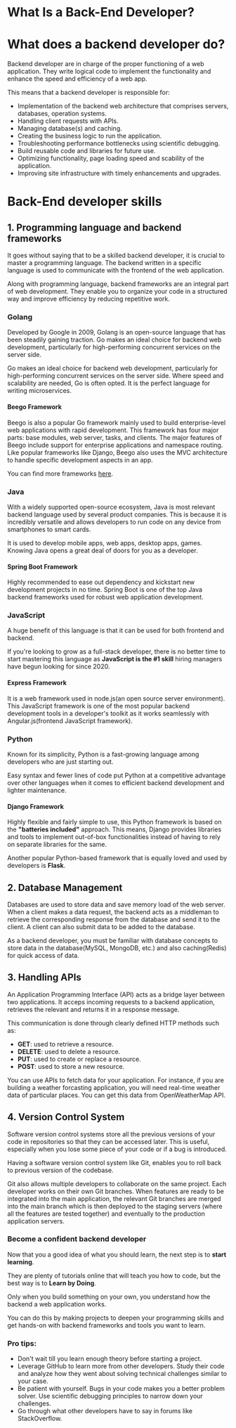 # What Is a Back-End Developer?

# What does a backend developer do?

Backend developer are in charge of the proper functioning of a web application. They write logical code to implement the functionality and enhance the speed and efficiency of a web app.

This means that a backend developer is responsible for:

- Implementation of the backend web architecture that comprises servers, databases, operation systems.
- Handling client requests with APIs.
- Managing database(s) and caching.
- Creating the business logic to run the application.
- Troubleshooting performance bottlenecks using scientific debugging.
- Build reusable code and libraries for future use.
- Optimizing functionality, page loading speed and scability of the application.
- Improving site infrastructure with timely enhancements and upgrades.


# Back-End developer skills

## **1. Programming language and backend frameworks**

It goes without saying that to be a skilled backend developer, it is crucial to master a programming language. The backend written in a specific language is used to communicate with the frontend of the web application.

Along with programming language, backend frameworks are an integral part of web development. They enable you to organize your code in a structured way and improve efficiency by reducing repetitive work.

### **Golang**

Developed by Google in 2009, Golang is an open-source language that has been steadily gaining traction. Go makes an ideal choice for backend web development, particularly for high-performing concurrent services on the server side.

Go makes an ideal choice for backend web development, particularly for high-performing concurrent services on the server side. Where speed and scalability are needed, Go is often opted. It is the perfect language for writing microservices.

#### **Beego Framework**

Beego is also a popular Go framework mainly used to build enterprise-level web applications with rapid development. This framework has four major parts: base modules, web server, tasks, and clients. The major features of Beego include support for enterprise applications and namespace routing. Like popular frameworks like Django, Beego also uses the MVC architecture to handle specific development aspects in an app. 

You can find more frameworks [here](https://www.reddit.com/r/golang2/comments/sior3k/golang_web_development_everything_you_need_to_know/).


### **Java**

With a widely supported open-source ecosystem, Java is most relevant backend language used by several product companies. This is because it is incredibly versatile and allows developers to run code on any device from smartphones to smart cards.

It is used to develop mobile apps, web apps, desktop apps, games. Knowing Java opens a great deal of doors for you as a developer.

#### **Spring Boot Framework**

Highly recommended to ease out dependency and kickstart new development projects in no time. Spring Boot is one of the top Java backend frameworks used for robust web application development.

### **JavaScript**

A huge benefit of this language is that it can be used for both frontend and backend.

If you're looking to grow as a full-stack developer, there is no better time to start mastering this language as **JavaScript is the #1 skill** hiring managers have begun looking for since 2020.

#### **Express Framework**

It is a web framework used in node.js(an open source server environment). This JavaScript framework is one of the most popular backend development tools in a developer's toolkit as it works seamlessly with Angular.js(frontend JavaScript framework).


### **Python**

Known for its simplicity, Python is a fast-growing language among developers who are just starting out.

Easy syntax and fewer lines of code put Python at a competitive advantage over other languages when it comes to efficient backend development and lighter maintenance.

#### **Django Framework**

Highly flexible and fairly simple to use, this Python framework is based on the **"batteries included"** approach. This means, Django provides libraries and tools to implement out-of-box functionalities instead of having to rely on separate libraries for the same.

Another popular Python-based framework that is equally loved and used by developers is **Flask**.

## **2. Database Management**

Databases are used to store data and save memory load of the web server. When a client makes a data request, the backend acts as a middleman to retrieve the corresponding response from the database and send it to the client. A client can also submit data to be added to the database.

As a backend developer, you must be familiar with database concepts to store data in the database(MySQL, MongoDB, etc.) and also caching(Redis) for quick access of data.

## **3. Handling APIs**

An Application Programming Interface (API) acts as a bridge layer between two applications. It acceps incoming requests to a backend application, retrieves the relevant and returns it in a response message.

This communication is done through clearly defined HTTP methods such as:

- **GET**: used to retrieve a resource.
- **DELETE**: used to delete a resource.
- **PUT**: used to create or replace a resource.
- **POST**: used to store a new resource.

You can use APIs to fetch data for your application. For instance, if you are building a weather forcasting application, you will need real-time weather data of particular places. You can get this data from OpenWeatherMap API.

## **4. Version Control System**

Software version control systems store all the previous versions of your code in repositories so that they can be accessed later. This is useful, especially when you lose some piece of your code or if a bug is introduced.

Having a software version control system like Git, enables you to roll back to previous version of the codebase.

Git also allows multiple developers to collaborate on the same project. Each developer works on their own Git branches. When features are ready to be integrated into the main application, the relevant Git branches are merged into the main branch which is then deployed to the staging servers (where all the features are tested together) and eventually to the production application servers.

### **Become a confident backend developer**

Now that you a good idea of what you should learn, the next step is to **start learning**.

They are plenty of tutorials online that will teach you how to code, but the best way is to **Learn by Doing**.

Only when you build something on your own, you understand how the backend a web application works.

You can do this by making projects to deepen your programming skills and get hands-on with backend frameworks and tools you want to learn.

### **Pro tips:**

- Don't wait till you learn enough theory before starting a project.
- Leverage GitHub to learn more from other developers. Study their code and analyze how they went about solving technical challenges similar to your case.
- Be patient with yourself. Bugs in your code makes you a better problem solver. Use scientific debugging principles to narrow down your challenges.
- Go through what other developers have to say in forums like StackOverflow.